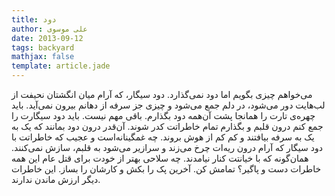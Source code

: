 ```yaml
---
title: دود
author: علی موسوی
date: 2013-09-12
tags: backyard
mathjax: false
template: article.jade
---
```


می‌خواهم چیزی بگویم اما دود نمی‌گذارد. دود سیگار، که آرام میان انگشتان نحیفت از لب‌هایت دور می‌شود، در دلم جمع می‌شود و چیزی جز سرفه از دهانم بیرون نمی‌آید. باید چهره‌‌ی تارت را همانجا پشت آن‌همه دود بگذارم. باقی مهم نیست. باید دود سیگارت را جمع کنم درون قلبم و بگذارم تمام خاطراتت کدر شوند. آن‌قدر درون دود بمانند که یک به یک به سرفه بیافتند و کم کم از هوش بروند. چه غمگینانه‌است و عجیب که خاطراتت با دود سیگار که آرام درون ریه‌ات چرخ می‌زند و سرازیر می‌شود به قلبم، سازش نمی‌کنند. همان‌گونه که با خیانتت کنار نیامدند. چه سلاحی بهتر از خودت برای قتل عام این همه خاطرات دست و پاگیر؟ تمامش کن. آخرین پک را بکش و کارشان را بساز. این خاطرات دیگر ارزش ماندن ندارند.
